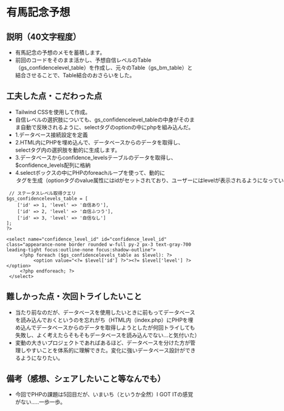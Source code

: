 # 有馬記念予想

## 説明（40文字程度）
- 有馬記念の予想のメモを蓄積します。
- 前回のコードをそのまま活かし、予想自信レベルのTable（gs_confidencelevel_table）を作成し、元々のTable（gs_bm_table）と結合させることで、Table結合のおさらいをした。

## 工夫した点・こだわった点
- Tailwind CSSを使用して作成。
- 自信レベルの選択肢についても、gs_confidencelevel_tableの中身がそのまま自動で反映されるように、selectタグのoptionの中にphpを組み込んだ。
- 1.データベース接続設定を定義
- 2.HTML内にPHPを埋め込んで、データベースからのデータを取得し、selectタグ内の選択肢を動的に生成します。
- 3.データベースからconfidence_levelsテーブルのデータを取得し、$confidence_levels配列に格納
- 4.selectボックスの中にPHPのforeachループを使って、動的に<option>タグを生成（optionタグのvalue属性にはidがセットされており、ユーザーにはlevelが表示されるようになっているため、送信されるのはoptionのvalueの値（つまりid）だが、ユーザーに表示されるのは$level['level']）
```
 // ステータスレベル取得クエリ
$gs_confidencelevels_table = [
    ['id' => 1, 'level' => '自信あり'],
    ['id' => 2, 'level' => '自信ふつう'],
    ['id' => 3, 'level' => '自信なし']
];
?>
```
```
<select name="confidence_level_id" id="confidence_level_id" class="appearance-none border rounded w-full py-2 px-3 text-gray-700 leading-tight focus:outline-none focus:shadow-outline">
     <?php foreach ($gs_confidencelevels_table as $level): ?>
          <option value="<?= $level['id'] ?>"><?= $level['level'] ?></option>
     <?php endforeach; ?>
 </select>
```

## 難しかった点・次回トライしたいこと
- 当たり前なのだが、データベースを使用したいときに前もってデータベースを読み込んでおくというのを忘れがち（HTML内（index.php）にPHPを埋め込んでデータベースからのデータを取得しようとしたが何回トライしても失敗し、よく考えたらそもそもデータベースを読み込んでない...と気付いた）
- 変動の大きいプロジェクトであればあるほど、データベースを分けた方が管理しやすいことを体系的に理解できた。変化に強いデータベース設計ができるようになりたい。
  
## 備考（感想、シェアしたいこと等なんでも）
- 今回でPHPの課題は5回目だが、いまいち（というか全然）I GOT ITの感覚がない.....一歩一歩。
